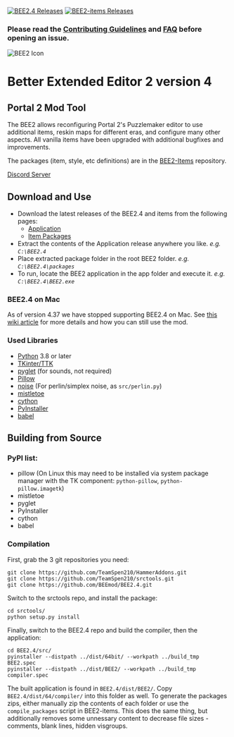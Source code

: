 [![BEE2.4 Releases](https://img.shields.io/github/downloads/BEEmod/BEE2.4/total.svg?label=App)](https://github.com/BEEmod/BEE2.4/releases)
[![BEE2-items Releases](https://img.shields.io/github/downloads/BEEmod/BEE2-items/total.svg?label=Packages)](https://github.com/BEEmod/BEE2-items/releases)

### Please read the [Contributing Guidelines](https://github.com/BEEmod/.github/blob/master/contributing.md) and [FAQ](https://github.com/BEEmod/BEE2.4/blob/master/FAQ.md) before opening an issue.

![BEE2 Icon](https://raw.githubusercontent.com/BEEmod/BEE2.4/master/BEE2.ico)
# Better Extended Editor 2 version 4 #
## Portal 2  Mod Tool
The BEE2 allows reconfiguring Portal 2's Puzzlemaker editor to use additional items, reskin maps for
different eras, and configure many other aspects. All vanilla items have been upgraded with additional
bugfixes and improvements.

The packages (item, style, etc definitions) are in the [BEE2-Items](https://github.com/BEEmod/BEE2-items) repository.

[Discord Server](https://discord.gg/hnGFJrz)

## Download and Use
- Download the latest releases of the BEE2.4 and items from the following pages:
  - [Application](https://github.com/BEEmod/BEE2.4/releases)
  - [Item Packages](https://github.com/BEEmod/BEE2-items/releases)
- Extract the contents of the Application release anywhere you like. _e.g. `C:\BEE2.4`_
- Place extracted package folder in the root BEE2 folder. _e.g. `C:\BEE2.4\packages`_
- To run, locate the BEE2 application in the app folder and execute it. _e.g. `C:\BEE2.4\BEE2.exe`_

### BEE2.4 on Mac

As of version 4.37 we have stopped supporting BEE2.4 on Mac. See [this wiki article](https://github.com/BEEmod/BEE2-items/wiki/BEE2.4-on-Mac) for more details and how you can still use the mod.

### Used Libraries ###
- [Python](https://www.python.org/) 3.8 or later
- [TKinter/TTK](https://tcl.tk/)
- [pyglet](https://bitbucket.org/pyglet/pyglet/wiki/Home) (for sounds, not required)
- [Pillow](https://python-pillow.github.io/)
- [noise](https://pypi.python.org/pypi/noise/)  (For perlin/simplex noise, as `src/perlin.py`)
- [mistletoe](https://github.com/miyuchina/mistletoe)
- [cython](https://cython.org/)
- [PyInstaller](http://www.pyinstaller.org/)
- [babel](http://babel.pocoo.org/en/latest/index.html)

## Building from Source ##

### PyPI list: ###
* pillow (On Linux this may need to be installed via system package manager with the TK component: `python-pillow`, `python-pillow.imagetk`)
* mistletoe
* pyglet
* PyInstaller
* cython
* babel

### Compilation ###
First, grab the 3 git repositories you need:

	git clone https://github.com/TeamSpen210/HammerAddons.git
	git clone https://github.com/TeamSpen210/srctools.git
	git clone https://github.com/BEEmod/BEE2.4.git
	
Switch to the srctools repo, and install the package:

	cd srctools/
	python setup.py install

Finally, switch to the BEE2.4 repo and build the compiler, then the application:

	cd BEE2.4/src/
	pyinstaller --distpath ../dist/64bit/ --workpath ../build_tmp BEE2.spec
	pyinstaller --distpath ../dist/BEE2/ --workpath ../build_tmp compiler.spec
	
The built application is found in `BEE2.4/dist/BEE2/`.
Copy `BEE2.4/dist/64/compiler/` into this folder as well.
To generate the packages zips, either manually zip the contents of each folder or 
use the `compile_packages` script in BEE2-items. 
This does the same thing, but additionally removes some unnessary content 
to decrease file sizes - comments, blank lines, hidden visgroups.
